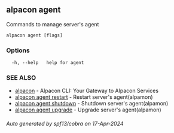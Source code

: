 ## alpacon agent

Commands to manage server's agent

```
alpacon agent [flags]
```

### Options

```
  -h, --help   help for agent
```

### SEE ALSO

* [alpacon](alpacon.md)	 - Alpacon CLI: Your Gateway to Alpacon Services
* [alpacon agent restart](alpacon_agent_restart.md)	 - Restart server's agent(alpamon)
* [alpacon agent shutdown](alpacon_agent_shutdown.md)	 - Shutdown server's agent(alpamon)
* [alpacon agent upgrade](alpacon_agent_upgrade.md)	 - Upgrade server's agent(alpamon)

###### Auto generated by spf13/cobra on 17-Apr-2024
